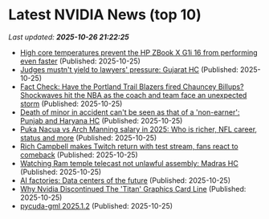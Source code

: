 # Latest NVIDIA News (top 10)
_Last updated: **2025-10-26 21:22:25**_

- [High core temperatures prevent the HP ZBook X G1i 16 from performing even faster](https://www.notebookcheck.net/High-core-temperatures-prevent-the-HP-ZBook-X-G1i-16-from-performing-even-faster.1147059.0.html) (Published: 2025-10-25)
- [Judges mustn't yield to lawyers' pressure: Gujarat HC](https://timesofindia.indiatimes.com/india/judges-mustnt-yield-to-lawyers-pressure-gujarat-hc/articleshow/124818511.cms) (Published: 2025-10-25)
- [Fact Check: Have the Portland Trail Blazers fired Chauncey Billups? Shockwaves hit the NBA as the coach and team face an unexpected storm](https://timesofindia.indiatimes.com/sports/nba/top-stories/fact-check-have-the-portland-trail-blazers-fired-chauncey-billups-shockwaves-hit-the-nba-as-the-coach-and-team-face-an-unexpected-storm/articleshow/124818496.cms) (Published: 2025-10-25)
- [Death of minor in accident can't be seen as that of a 'non-earner': Punjab and Haryana HC](https://timesofindia.indiatimes.com/india/death-of-minor-in-accident-cant-be-seen-as-that-of-a-non-earner-punjab-and-haryana-hc/articleshow/124818429.cms) (Published: 2025-10-25)
- [Puka Nacua vs Arch Manning salary in 2025: Who is richer, NFL career, status and more](https://timesofindia.indiatimes.com/sports/nfl/news/puka-nacua-vs-arch-manning-salary-in-2025-who-is-richer-nfl-career-status-and-more/articleshow/124818428.cms) (Published: 2025-10-25)
- [Rich Campbell makes Twitch return with test stream, fans react to comeback](https://timesofindia.indiatimes.com/world/us-streamers/rich-campbell-makes-twitch-return-with-test-stream-fans-react-to-comeback/articleshow/124818404.cms) (Published: 2025-10-25)
- [Watching Ram temple telecast not unlawful assembly: Madras HC](https://timesofindia.indiatimes.com/india/watching-ram-temple-telecast-not-unlawful-assembly-madras-hc/articleshow/124818396.cms) (Published: 2025-10-25)
- [AI factories: Data centers of the future](https://siliconangle.com/2025/10/25/ai-factories-data-centers-future/) (Published: 2025-10-25)
- [Why Nvidia Discontinued The 'Titan' Graphics Card Line](https://www.bgr.com/2002683/why-nvidia-discontinued-titan-graphics-cards-reason/) (Published: 2025-10-25)
- [pycuda-gml 2025.1.2](https://pypi.org/project/pycuda-gml/2025.1.2/) (Published: 2025-10-25)
